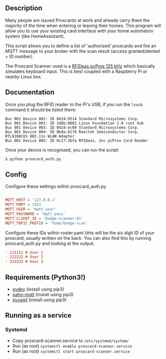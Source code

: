 
## Description

Many people are issued Proxcards at work and already carry them the majority of the time when entering or leaving their homes. This program will allow you to use your existing card interface with your home automation system (like HomeAssistant).

This script allows you to define a list of 'authorized' proxcards and fire an MQTT message to your broker with the scan result (access granted/denied + ID number).

The Proxcard Scanner used is a [RFIDeas pcProx 125 kHz][rfid] which basically simulates keyboard input. This is best coupled with a Raspberry Pi or nearby Linux box.

## Documentation

Once you plug the RFID reader to the Pi's USB, if you run the `lsusb` command it should be listed there:

```
Bus 001 Device 002: ID 0424:9514 Standard Microsystems Corp. 
Bus 001 Device 001: ID 1d6b:0002 Linux Foundation 2.0 root hub
Bus 001 Device 003: ID 0424:ec00 Standard Microsystems Corp. 
Bus 001 Device 004: ID 0bda:8176 Realtek Semiconductor Corp. RTL8188CUS 802.11n WLAN Adapter
Bus 001 Device 005: ID 0c27:3bfa RFIDeas, Inc pcProx Card Reader
```

Once your device is recognized, you can run the script:

```bash
$ python proxcard_auth.py
```

## Config
Configure these settings within proxcard_auth.py
```ini

MQTT_HOST = '127.0.0.1'
MQTT_PORT = 1883
MQTT_USER = 'mqtt_user'
MQTT_PASSWORD = 'mqtt_pass'
MQTT_CLIENT_ID = 'badge-scanner-01'
MQTT_TOPIC_PREFIX = 'home/badge-scan'

```

Configure these IDs within roster.yaml (this will be the six digit ID of your proxcard, usually written on the back. You can also find this by running proxcard_auth.py and looking at the output.
```ini
- 111111 # User 1
- 222222 # User 2
- 333333 # User 3

```
## Requirements (Python3!)
* [evdev][evdev] (install using pip3)
* [paho-mqtt][paho-mqtt] (install using pip3)
* [pyyaml][pyyaml] (install using pip3)

## Running as a service
### Systemd
* Copy proxcard-scanner.service to `/etc/systemd/system/`
* Run (as root) `systemctl enable proxcard-scanner.service`
* Run (as root) `systemctl start proxcard-scanner.service`


[rfid]: https://www.rfideas.com/support/product-support/pcprox-125-khz-enroll
[evdev]: https://github.com/gvalkov/python-evdev
[paho-mqtt]: https://www.eclipse.org/paho/clients/python/docs/
[pyyaml]: https://pyyaml.org/
